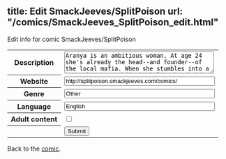 title: Edit SmackJeeves/SplitPoison
url: "/comics/SmackJeeves_SplitPoison_edit.html"
---
Edit info for comic SmackJeeves/SplitPoison

<form name="comic" action="http://gaepostmail.appspot.com/comic/" method="post">
<table class="comicinfo">
<tr>
<th>Description</th><td><textarea name="description" cols="40" rows="3">Aranya is an ambitious woman. At age 24 she's already the head--and founder--of the local mafia. When she stumbles into a one Takana Damashii Witzbold, she decides to take him on as a side project; to shape the young man into something useful. But Damashii's own goals, sparked to life by the chance presented to him by Aranya, may be much higher than to be just the asset of another. As Damashii draws to his side a wide collection of interesting (and invaluable) companions, he may become a match for even Aranya. Mafia, spiders, very tall men, very crazy men, very girly men, very dominant women, horses with fangs, glasses, a tad bit of fabulousness, circus tents. If any of these offend you, you probably shouldn't read this.</textarea></td>
</tr>
<tr>
<th>Website</th><td><input type="text" name="url" value="http://splitpoison.smackjeeves.com/comics/" size="40"/></td>
</tr>
<tr>
<th>Genre</th><td><input type="text" name="genre" value="Other" size="40"/></td>
</tr>
<tr>
<th>Language</th><td><input type="text" name="language" value="English" size="40"/></td>
</tr>
<tr>
<th>Adult content</th><td><input type="checkbox" name="adult" value="adult" /></td>
</tr>
<tr>
<th></th><td>
<input type="hidden" name="comic" value="SmackJeeves_SplitPoison" />
<input type="submit" name="submit" value="Submit" />
</td>
</tr>
</table>
</form>

Back to the [comic](SmackJeeves_SplitPoison.html).
